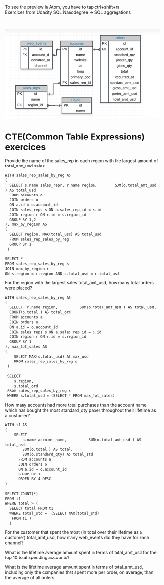 
To see the preview in Atom, you have to tap ctrl+shift+m </br>
Exercices from Udacity SQL Nanodegree -> SQL aggregations  </br> </br> </br>


![](assets/groupy_by-82530243.PNG)

# CTE(Common Table Expressions)  exercices

Provide the name of the sales_rep in each region with the largest amount of total_amt_usd sales.
```
WITH sales_rep_sales_by_reg AS
(
  SELECT s.name sales_repr, r.name region, 	      SUM(o.total_amt_usd ) AS total_usd
  FROM accounts a
  JOIN orders o
  ON a.id = o.account_id
  JOIN sales_reps s ON a.sales_rep_id = s.id
  JOIN region r ON r.id = s.region_id
  GROUP BY 1,2
), max_by_region AS
(
  SELECT region, MAX(total_usd) AS total_usd
  FROM sales_rep_sales_by_reg
  GROUP BY 1
 )

SELECT *
FROM sales_rep_sales_by_reg s
JOIN max_by_region r
ON s.region = r.region AND s.total_usd = r.total_usd
```

For the region with the largest sales total_amt_usd, how many total orders were placed?
```
WITH sales_rep_sales_by_reg AS
(
  SELECT  r.name region, 	      SUM(o.total_amt_usd ) AS total_usd,
  COUNT(o.total ) AS total_ord
  FROM accounts a
  JOIN orders o
  ON a.id = o.account_id
  JOIN sales_reps s ON a.sales_rep_id = s.id
  JOIN region r ON r.id = s.region_id
  GROUP BY 1
), max_tot_sales AS
(
  	SELECT MAX(s.total_usd) AS max_usd
	FROM sales_rep_sales_by_reg s
 )

 SELECT
 	s.region,
 	s.total_ord
 FROM sales_rep_sales_by_reg s
 WHERE s.total_usd = (SELECT * FROM max_tot_sales)
```

How many accounts had more total purchases than the account name which has bought the most standard_qty paper throughout their lifetime as a customer?
```
WITH t1 AS
(
    SELECT  
    	a.name account_name, 	      SUM(o.total_amt_usd ) AS total_usd,
        SUM(o.total ) AS total,
        SUM(o.standard_qty) AS total_std
      FROM accounts a
      JOIN orders o
      ON a.id = o.account_id
      GROUP BY 1
      ORDER BY 4 DESC
)

SELECT COUNT(*)
FROM t1
WHERE total > (
  SELECT total FROM t1
  WHERE total_std =  (SELECT MAX(total_std)
   FROM t1 )
  )
```

For the customer that spent the most (in total over their lifetime as a customer) total_amt_usd, how many web_events did they have for each channel?


What is the lifetime average amount spent in terms of total_amt_usd for the top 10 total spending accounts?


What is the lifetime average amount spent in terms of total_amt_usd, including only the companies that spent more per order, on average, than the average of all orders.
